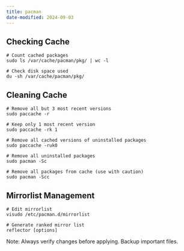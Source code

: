 ```yaml
---
title: pacman
date-modified: 2024-09-03
---
```


## Checking Cache

```shell
# Count cached packages
sudo ls /var/cache/pacman/pkg/ | wc -l

# Check disk space used
du -sh /var/cache/pacman/pkg/
```

## Cleaning Cache

```shell
# Remove all but 3 most recent versions
sudo paccache -r

# Keep only 1 most recent version
sudo paccache -rk 1

# Remove all cached versions of uninstalled packages
sudo paccache -ruk0

# Remove all uninstalled packages
sudo pacman -Sc

# Remove all packages from cache (use with caution)
sudo pacman -Scc
```

## Mirrorlist Management

```shell
# Edit mirrorlist
visudo /etc/pacman.d/mirrorlist

# Generate ranked mirror list
reflector [options]
```

Note: Always verify changes before applying. Backup important files.
